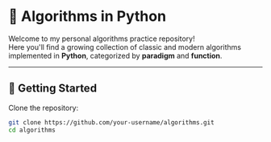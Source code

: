 # 🧠 Algorithms in Python

Welcome to my personal algorithms practice repository!  
Here you'll find a growing collection of classic and modern algorithms implemented in **Python**, categorized by **paradigm** and **function**.

---

[//]: # (## 📚 Contents)

[//]: # ()
[//]: # (### 🧩 By Design Paradigm)

[//]: # (- `divide_and_conquer/` – e.g., Merge Sort, Quick Sort, Binary Search)

[//]: # (- `dynamic_programming/` – e.g., Knapsack, LCS, Fibonacci &#40;Memoization&#41;)

[//]: # (- `greedy/` – e.g., Activity Selection, Dijkstra's Algorithm)

[//]: # (- `backtracking/` – e.g., N-Queens, Sudoku Solver)

[//]: # (- `brute_force/` – e.g., Password Cracker)

[//]: # (- `recursion/` – e.g., Factorial, Tree Traversal)

[//]: # ()
[//]: # (### ⚙️ By Function)

[//]: # (- `sorting/` – Bubble Sort, Merge Sort, Heap Sort, etc.)

[//]: # (- `searching/` – Linear Search, Binary Search)

[//]: # (- `graph/` – BFS, DFS, Dijkstra, Kruskal, Prim)

[//]: # (- `strings/` – KMP, Rabin-Karp, Z-Algorithm)

[//]: # (- `math/` – GCD, Sieve of Eratosthenes, Prime Check)

[//]: # ()
[//]: # (---)

[//]: # ()
[//]: # (## ✅ Goals)

[//]: # ()
[//]: # (- ✅ Practice algorithm design daily)

[//]: # (- ✅ Write clean, readable Python code)

[//]: # (- ✅ Organize by topic for easy navigation)

[//]: # (- ✅ Include example usage and comments in every script)

[//]: # (- ✅ Build a reference base for interviews and projects)

[//]: # ()
[//]: # (---)

## 🚀 Getting Started

Clone the repository:

```bash
git clone https://github.com/your-username/algorithms.git
cd algorithms
